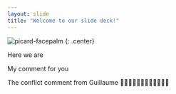 ```yaml
---
layout: slide
title: "Welcome to our slide deck!"
---
```


![picard-facepalm](https://cloud.githubusercontent.com/assets/16547949/25401008/6f0a5f0c-29c2-11e7-8ade-705cc5e57333.jpg)
{: .center}

Here we are

My comment for you

The conflict comment from Guillaume :camel::camel::camel::camel::camel::camel::camel::camel::camel::camel::camel::camel:

